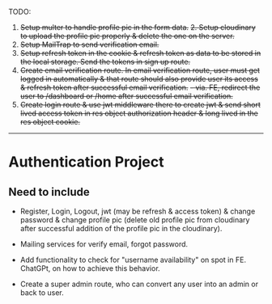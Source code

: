 TODO:

1. ~~Setup multer to handle profile pic in the form data.~~
   ~~2. Setup cloudinary to upload the profile pic properly & delete the one on the server.~~
2. ~~Setup MailTrap to send verification email.~~
3. ~~Setup refresh token in the cookie & refresh token as data to be stored in the local storage. Send the tokens in sign up route.~~
4. ~~Create email verification route. In email verification route, user must get logged in automatically & that route should also provide user its access & refresh token after successful email verification.~~
   ~~- via. FE, redirect the user to /dashboard or /home after successful email verification.~~
5. ~~Create login route & use jwt middleware there to create jwt & send short lived access token in res object authorization header & long lived in the res object cookie.~~


---

# Authentication Project

## Need to include

- Register, Login, Logout, jwt (may be refresh & access token) & change password & change profile pic (delete old profile pic from cloudinary after successful addition of the profile pic in the cloudinary).

- Mailing services for verify email, forgot password.

- Add functionality to check for "username availability" on spot in FE. ChatGPt, on how to achieve this behavior.

- Create a super admin route, who can convert any user into an admin or back to user.
